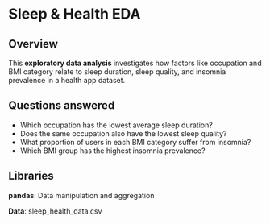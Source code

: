 # Sleep & Health EDA

## Overview
This **exploratory data analysis** investigates how factors like occupation and BMI category relate to sleep duration, sleep quality, and insomnia prevalence in a health app dataset.

## Questions answered
- Which occupation has the lowest average sleep duration?
- Does the same occupation also have the lowest sleep quality?
- What proportion of users in each BMI category suffer from insomnia?
- Which BMI group has the highest insomnia prevalence?

## Libraries 
**pandas**: Data manipulation and aggregation

**Data**: sleep_health_data.csv